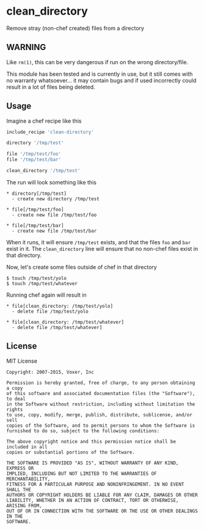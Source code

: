 clean_directory
===============

Remove stray (non-chef created) files from a directory

WARNING
-------

Like `rm(1)`, this can be very dangerous if run on the wrong directory/file.

This module has been tested and is currently in use, but it still comes with
no warranty whatsoever... it may contain bugs and if used incorrectly could result
in a lot of files being deleted.

Usage
-----

Imagine a chef recipe like this

``` ruby
include_recipe 'clean-directory'

directory '/tmp/test'

file '/tmp/test/foo'
file '/tmp/test/bar'

clean_directory '/tmp/test'
```

The run will look something like this

```
* directory[/tmp/test]
  - create new directory /tmp/test

* file[/tmp/test/foo]
  - create new file /tmp/test/foo

* file[/tmp/test/bar]
  - create new file /tmp/test/bar
```

When it runs, it will ensure `/tmp/test` exists, and that the files
`foo` and `bar` exist in it.  The `clean_directory` line will ensure
that no non-chef files exist in that directory.

Now, let's create some files outside of chef in that directory

    $ touch /tmp/test/yolo
    $ touch /tmp/test/whatever

Running chef again will result in

```
* file[clean_directory: /tmp/test/yolo]
  - delete file /tmp/test/yolo

* file[clean_directory: /tmp/test/whatever]
  - delete file /tmp/test/whatever]
```

License
-------

MIT License

```
Copyright: 2007-2015, Voxer, Inc

Permission is hereby granted, free of charge, to any person obtaining a copy
of this software and associated documentation files (the "Software"), to deal
in the Software without restriction, including without limitation the rights
to use, copy, modify, merge, publish, distribute, sublicense, and/or sell
copies of the Software, and to permit persons to whom the Software is
furnished to do so, subject to the following conditions:

The above copyright notice and this permission notice shall be included in all
copies or substantial portions of the Software.

THE SOFTWARE IS PROVIDED "AS IS", WITHOUT WARRANTY OF ANY KIND, EXPRESS OR
IMPLIED, INCLUDING BUT NOT LIMITED TO THE WARRANTIES OF MERCHANTABILITY,
FITNESS FOR A PARTICULAR PURPOSE AND NONINFRINGEMENT. IN NO EVENT SHALL THE
AUTHORS OR COPYRIGHT HOLDERS BE LIABLE FOR ANY CLAIM, DAMAGES OR OTHER
LIABILITY, WHETHER IN AN ACTION OF CONTRACT, TORT OR OTHERWISE, ARISING FROM,
OUT OF OR IN CONNECTION WITH THE SOFTWARE OR THE USE OR OTHER DEALINGS IN THE
SOFTWARE.
```
